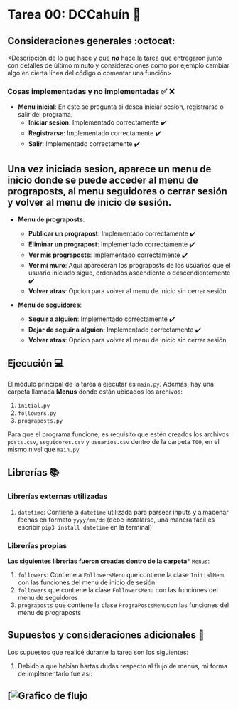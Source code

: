 # Tarea 00: DCCahuín :school_satchel:

## Consideraciones generales :octocat:

<Descripción de lo que hace y que **_no_** hace la tarea que entregaron junto
con detalles de último minuto y consideraciones como por ejemplo cambiar algo
en cierta línea del código o comentar una función>

### Cosas implementadas y no implementadas :white_check_mark: :x:


* **Menu inicial**: En este se pregunta si desea iniciar sesion, registrarse o salir del programa.
    * **Iniciar sesion**: Implementado correctamente :heavy_check_mark:
    * **Registrarse**: Implementado correctamente :heavy_check_mark:
    * **Salir**: Implementado correctamente :heavy_check_mark:

## Una vez iniciada sesion, aparece un menu de inicio donde se puede acceder al menu de prograposts, al menu seguidores o cerrar sesión y volver al menu de inicio de sesión.

* **Menu de prograposts**:
    * **Publicar un prograpost**: Implementado correctamente :heavy_check_mark:
    * **Eliminar un prograpost**: Implementado correctamente :heavy_check_mark:
    * **Ver mis prograposts**: Implementado correctamente :heavy_check_mark:
    * **Ver mi muro**: Aquí aparecerán los prograposts de los usuarios que el usuario iniciado
    sigue, ordenados ascendiente o descendientemente :heavy_check_mark:
    * **Volver atras**: Opcion para volver al menu de inicio sin cerrar sesión

* **Menu de seguidores**:
    * **Seguir a alguien**: Implementado correctamente :heavy_check_mark:
    * **Dejar de seguir a alguien**: Implementado correctamente :heavy_check_mark:
    * **Volver atras**: Opcion para volver al menu de inicio sin cerrar sesión



## Ejecución :computer:
El módulo principal de la tarea a ejecutar es  ```main.py```. Además, hay una carpeta llamada **Menus** donde están ubicados los archivos:

1. ```ìnitial.py```
2. ```followers.py```
3. ```prograposts.py```

Para que el programa funcione, es requisito que estén creados los archivos ```posts.csv```, ```seguidores.csv``` y ```usuarios.csv``` dentro de la carpeta ```T00```, en el mismo nivel que ```main.py```

## Librerías :books:
### Librerías externas utilizadas

1. ```datetime```: Contiene a ```datetime``` utilizada para parsear inputs y almacenar fechas en formato ```yyyy/mm/dd``` (debe instalarse, una manera fácil es escribir ```pip3 install datetime``` en la terminal)


### Librerías propias

**Las siguientes librerias fueron creadas dentro de la carpeta*** ```Menus```:

1. ```followers```: Contiene a ```FollowersMenu``` que contiene la clase ```InitialMenu``` con las funciones del menu de inicio de sesión
2. ```followers``` que contiene la clase ```FollowersMenu``` con las funciones del menu de seguidores
3. ```prograposts``` que contiene la clase ```PrograPostsMenu```con las funciones del menu de prograposts


## Supuestos y consideraciones adicionales :thinking:
Los supuestos que realicé durante la tarea son los siguientes:

1. Debido a que habían hartas dudas respecto al flujo de menús, mi forma de implementarlo fue así:

[![Grafico de flujo](https://mermaid.ink/img/eyJjb2RlIjoiZ3JhcGggTFJcbkFbTWVudSBkZSByZWdpc3Ryby9pbmljaW8gZGUgc2VzaW9uXSAtLT4gQihNZW51IGRlIGluaWNpbylcbkIgLS0-IHxNZW51IHByb2dyYXBvc3RzfCBDW01lbnUgZGUgcHJvZ3JhcG9zdHNdXG5CIC0tPiB8TWVudSBkZSBzZWd1aWRvcmVzfCBEW01lbnUgZGUgc2VndWlkb3Jlc11cbkIgLS0-IHxTYWxpcnwgQVxuXG5DIC0tPiBDQShQdWJsaWNhciBhbGdvKVxuQyAtLT4gQ0IoRWxpbWluYXIgdW5hIHB1YmxpY2FjaW9uKVxuQyAtLT4gQ0MoVmVyIG1pcyBwcm9waWFzIHB1YmxpY2FjaW9uZXMpXG5DIC0tPiBDRChWZXIgcHVibGljYWNpb25lcyBkZSB1c3VhcmlvcyBxdWUgc2lnbylcbkMgLS0-IHxTYWxpcnxCXG5cbkQgLS0-IERBKFNlZ3VpciBhIGFsZ3VpZW4pXG5EIC0tPiBEQihEZWphciBkZSBzZWd1aXIgYSBhbGd1aWVuKVxuRCAtLT4gfFNhbGlyfEIiLCJtZXJtYWlkIjp7InRoZW1lIjoiZGVmYXVsdCJ9LCJ1cGRhdGVFZGl0b3IiOmZhbHNlfQ)
-------
